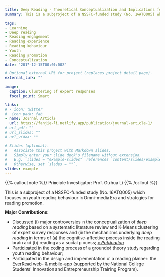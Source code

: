 ```yaml
---
title: Deep Reading - Theoretical Conceptualization and Implications for Practices
summary: This is a subproject of a NSSFC-funded study (No. 16ATQ005) which focuses on youth reading behaviour in Omni-media Era and strategies for reading promotion.

tags:
- Learning
- Deep reading
- Reading engagement
- Reading experience
- Reading behaviour
- Youth
- Reading promotion
- Conceptualization
date: "2017-12-15T00:00:00Z"

# Optional external URL for project (replaces project detail page).
external_link: ""

image:
  caption: Clustering of expert responses
  focal_point: Smart

links:
# - icon: twitter
#  icon_pack: fab
- name: Journal Article
  url: https://fanjie-li.netlify.app/publication/journal-article-1/
# url_pdf: ""
# url_slides: ""
# url_video: ""

# Slides (optional).
#   Associate this project with Markdown slides.
#   Simply enter your slide deck's filename without extension.
#   E.g. `slides = "example-slides"` references `content/slides/example-slides.md`.
#   Otherwise, set `slides = ""`.
slides: example
---
```


{{% callout note %}}
Principle Investigator: Prof. Guihua Li
{{% /callout %}}

This is a subproject of a NSSFC-funded study (No. 16ATQ005) which focuses on youth reading behaviour in Omni-media Era and strategies for reading promotion.


**Major Contributions:**
- Discussed (i) major controversies in the conceptualization of *deep reading* based on a systematic literature review and K-Means clustering of expert survey responses and (ii) the mechanisms underlying *deep reading* in terms of (a) the cognitive-affective process inside the reading brain and (b) reading as a social process; [» *Publication*](https://fanjie-li.netlify.app/publication/journal-article-1/)
- Participated in the coding process of a grounded theory study regarding youth reading behaviour;
- Participated in the design and implementation of a reading planner: the [EverRead](https://youtu.be/_NC4wBKcnac) web- & mobile-app (supported by the National College Students' Innovation and Entrepreneurship Training Program).
